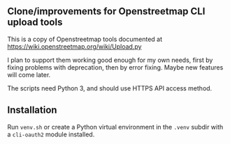 ## Clone/improvements for Openstreetmap CLI upload tools

This is a copy of Openstreetmap tools documented at https://wiki.openstreetmap.org/wiki/Upload.py

I plan to support them working good enough for my own needs, first by fixing problems with deprecation, then by
error fixing. Maybe new features will come later.

The scripts need Python 3, and should use HTTPS API access method.

## Installation

Run `venv.sh` or create a Python virtual environment in the `.venv` subdir with a `cli-oauth2` module installed.
